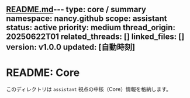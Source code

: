 [README.md](https://github.com/user-attachments/files/20851832/README.md)---
type: core / summary
namespace: nancy.github
scope: assistant
status: active
priority: medium
thread_origin: 20250622T01
related_threads: []
linked_files: []
version: v1.0.0
updated: [自動時刻]
---

# README: Core

このディレクトリは `assistant` 視点の中核（Core）情報を格納します。

